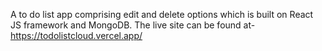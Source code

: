 A to do list app comprising edit and delete options which is built on React JS framework and MongoDB.
The live site can be found at-https://todolistcloud.vercel.app/
